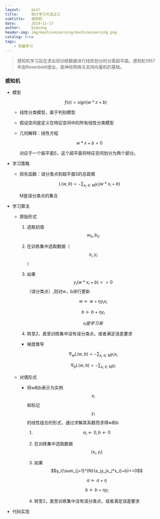 ```yaml
---
layout:     post
title:      统计学习方法之三
subtitle:   感知机
date:       2019-11-17
author:     bjmsong
header-img: img/machineLearning/machineLearning.png
catalog: true
tags:
    - 机器学习
---
```

>感知机学习旨在求出将训练数据进行线性划分的分离超平面。感知机1957年由Rosenblatt提出，是神经网络与支持向量机的基础。



### 感知机

- 模型

  $$f(x)=sign(w*x+b)$$

  - 线性分类模型，属于判别模型

  - 假设空间是定义在特征空间中的所有线性分类模型

  - 几何解释：线性方程

    $$w*x+b=0$$

    对应于一个超平面S，这个超平面将特征空间划分为两个部分。

- 学习策略

  - 损失函数：误分类点到超平面S的总距离

    $$L(w,b)=-\sum_{x_i\in{M}}{y_i(w*x_i+b)}$$

    M是误分类点的集合

- 学习算法

  - 原始形式

    1. 选取初值$$w_0,b_0$$

    2. 在训练集中选取数据（$$x_i,y_i$$）

    3. 如果$$y_i(w*x_i+b)<=0$$（误分类点）,则对w，b进行更新

       $$w \leftarrow w+\eta y_ix_i$$

       $$b \leftarrow b+\eta y_i$$

       $$\eta 是学习率$$

    4. 转至2，直至训练集中没有误分类点，或者满足误差要求

    - 梯度推导

      $$\nabla_wL(w,b)=-\sum_{x_i\in{M}}{y_ix_i}$$

      $$\nabla_bL(w,b)=-\sum_{x_i\in{M}}{y_i}$$

  - 对偶形式

    - 将w和b表示为实例$$x_i$$和标记$$y_i$$的线性组合的形式，通过求解其系数而求得w和b

      1. $$\alpha_i \leftarrow 0, b \leftarrow 0$$

      2. 在训练集中选取数据$$(x_i,y_i)$$

      3. 如果$$y_i(\sum_{j=1}^{N}{a_jy_jx_j*x_i}+b)<=0$$

         $$\alpha \leftarrow \alpha+\eta $$

         $$b \leftarrow b+\eta y_i$$

      4. 转至2，直至训练集中没有误分类点，或者满足误差要求

- 代码实现




